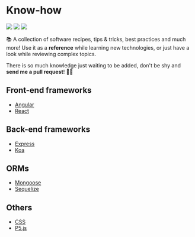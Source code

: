 # Know-how

<div>
  <img src="https://img.shields.io/badge/Made%20with-Markdown-1f425f.svg"/>
  <img src="https://img.shields.io/badge/PRs-welcome-brightgreen.svg"/>
  <img src="https://img.shields.io/badge/Say%20Thanks-!-1EAEDB.svg"/>
</div>

📚 A collection of software recipes, tips & tricks, best practices and much more! Use it as a **reference** while learning new technologies, or just have a look while reviewing complex topics.

There is so much knowledge just waiting to be added, don't be shy and **send me a pull request**! 👨‍🎓

## Front-end frameworks

- [Angular](https://github.com/vikvikvr/know-how/blob/master/Angular/Angular.md)
- [React](https://github.com/vikvikvr/know-how/blob/master/React/React.md)

## Back-end frameworks

- [Express](https://github.com/vikvikvr/know-how/blob/master/Express/Express.md)
- [Koa](https://github.com/vikvikvr/know-how/blob/master/Koa/Koa.md)

## ORMs

- [Mongoose](https://github.com/vikvikvr/know-how/blob/master/Mongoose/Mongoose.md)
- [Sequelize](https://github.com/vikvikvr/know-how/blob/master/Sequelize/Sequelize.md)

## Others

- [CSS](https://github.com/vikvikvr/know-how/blob/master/CSS/CSS.md)
- [P5.js](https://github.com/vikvikvr/know-how/blob/master/P5/P5.md)
